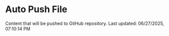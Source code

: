 # Auto Push File

Content that will be pushed to GitHub repository.
Last updated: 06/27/2025, 07:10:14 PM